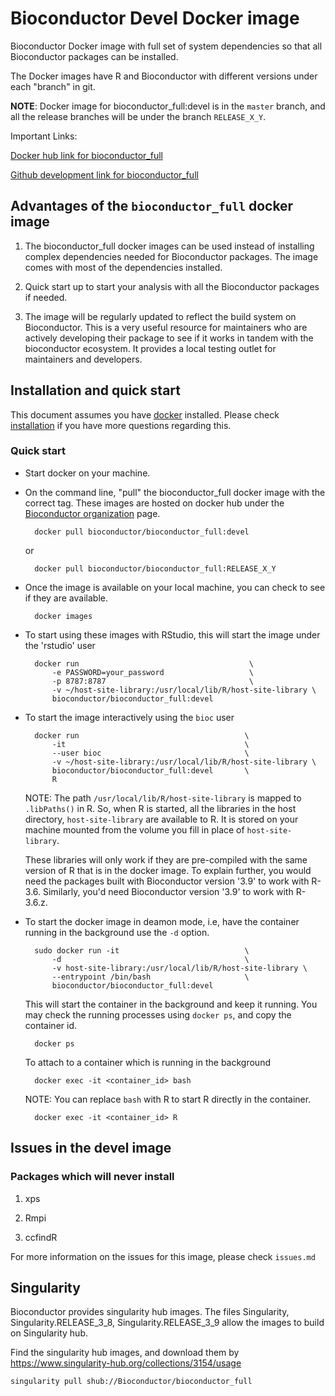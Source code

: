 # Bioconductor Devel Docker image

Bioconductor Docker image with full set of system dependencies so that
all Bioconductor packages can be installed.

The Docker images have R and Bioconductor with different versions
under each "branch" in git.

**NOTE**: Docker image for bioconductor_full:devel is in the `master`
branch, and all the release branches will be under the branch
`RELEASE_X_Y`.

Important Links:

[Docker hub link for bioconductor_full](https://hub.docker.com/r/bioconductor/bioconductor_full)

[Github development link for bioconductor_full](https://github.com/Bioconductor/bioconductor_full)

## Advantages of the `bioconductor_full` docker image

1. The bioconductor_full docker images can be used instead of installing
complex dependencies needed for Bioconductor packages. The image comes
with most of the dependencies installed.

1. Quick start up to start your analysis with all the Bioconductor
   packages if needed.

1. The image will be regularly updated to reflect the build system on
   Bioconductor. This is a very useful resource for maintainers who
   are actively developing their package to see if it works in tandem
   with the bioconductor ecosystem. It provides a local testing outlet
   for maintainers and developers.

## Installation and quick start

This document assumes you have [docker][] installed. Please check
[installation][] if you have more questions regarding this.

[docker]: https://www.docker.com/
[installation]: https://www.docker.com/products/docker-desktop

### Quick start

* Start docker on your machine.

* On the command line, "pull" the bioconductor_full docker image with
  the correct tag. These images are hosted on docker hub under the
  [Bioconductor organization][] page.

        docker pull bioconductor/bioconductor_full:devel

    or

        docker pull bioconductor/bioconductor_full:RELEASE_X_Y

* Once the image is available on your local machine, you can check to
  see if they are available.

        docker images

* To start using these images with RStudio, this will start the image
  under the 'rstudio' user

        docker run                                      \
            -e PASSWORD=your_password                   \
            -p 8787:8787                                \
            -v ~/host-site-library:/usr/local/lib/R/host-site-library \
            bioconductor/bioconductor_full:devel

* To start the image interactively using the `bioc` user

        docker run                                     \
            -it                                        \
            --user bioc                                \
            -v ~/host-site-library:/usr/local/lib/R/host-site-library \
            bioconductor/bioconductor_full:devel       \
            R

    NOTE: The path `/usr/local/lib/R/host-site-library` is mapped to
    `.libPaths()` in R. So, when R is started, all the libraries in
    the host directory, `host-site-library` are available to R. It is
    stored on your machine mounted from the volume you fill in place
    of `host-site-library`.

    These libraries will only work if they are pre-compiled with the
    same version of R that is in the docker image. To explain further,
    you would need the packages built with Bioconductor version '3.9'
    to work with R-3.6. Similarly, you'd need Bioconductor version
    '3.9' to work with R-3.6.z.

* To start the docker image in deamon mode, i.e, have the container
  running in the background use the `-d` option.

        sudo docker run -it                            \
            -d                                         \
            -v host-site-library:/usr/local/lib/R/host-site-library \
            --entrypoint /bin/bash                     \
            bioconductor/bioconductor_full:devel

  This will start the container in the background and keep it
  running. You may check the running processes using `docker ps`,
  and copy the container id.

        docker ps

  To attach to a container which is running in the background

        docker exec -it <container_id> bash

  NOTE: You can replace `bash` with R to start R directly in the
  container.

        docker exec -it <container_id> R


## Issues in the devel image

### Packages which will never install

1. xps

1. Rmpi

1. ccfindR

For more information on the issues for this image, please check
`issues.md`


## Singularity

Bioconductor provides singularity hub images. The files Singularity, Singularity.RELEASE_3_8, Singularity.RELEASE_3_9 allow the images to build on Singularity hub.

Find the singularity hub images, and download them by https://www.singularity-hub.org/collections/3154/usage

    singularity pull shub://Bioconductor/bioconductor_full

[Bioconductor organization]: https://cloud.docker.com/u/bioconductor/repository/registry-1.docker.io/bioconductor/bioconductor_full
